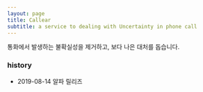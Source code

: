 ```yaml
---
layout: page
title: Callear
subtitle: a service to dealing with Uncertainty in phone call
---
```


통화에서 발생하는 불확실성을 제거하고, 보다 나은 대처를 돕습니다. 


### history

- 2019-08-14 알파 릴리즈